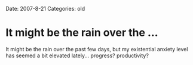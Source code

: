 Date: 2007-8-21
Categories: old

# It might be the rain over the …

It might be the rain over the past few days, but my existential anxiety level has seemed a bit elevated lately... progress? productivity?
